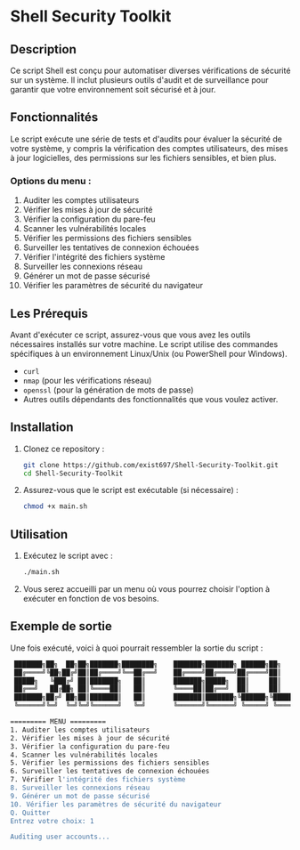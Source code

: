 # Shell Security Toolkit

## Description
Ce script Shell est conçu pour automatiser diverses vérifications de sécurité sur un système. Il inclut plusieurs outils d'audit et de surveillance pour garantir que votre environnement soit sécurisé et à jour.

## Fonctionnalités
Le script exécute une série de tests et d'audits pour évaluer la sécurité de votre système, y compris la vérification des comptes utilisateurs, des mises à jour logicielles, des permissions sur les fichiers sensibles, et bien plus.

### Options du menu :
1. Auditer les comptes utilisateurs
2. Vérifier les mises à jour de sécurité
3. Vérifier la configuration du pare-feu
4. Scanner les vulnérabilités locales
5. Vérifier les permissions des fichiers sensibles
6. Surveiller les tentatives de connexion échouées
7. Vérifier l'intégrité des fichiers système
8. Surveiller les connexions réseau
9. Générer un mot de passe sécurisé
10. Vérifier les paramètres de sécurité du navigateur

## Les Prérequis
Avant d'exécuter ce script, assurez-vous que vous avez les outils nécessaires installés sur votre machine. Le script utilise des commandes spécifiques à un environnement Linux/Unix (ou PowerShell pour Windows).

- `curl`
- `nmap` (pour les vérifications réseau)
- `openssl` (pour la génération de mots de passe)
- Autres outils dépendants des fonctionnalités que vous voulez activer.

## Installation

1. Clonez ce repository :
    ```bash
    git clone https://github.com/exist697/Shell-Security-Toolkit.git
    cd Shell-Security-Toolkit
    ```

2. Assurez-vous que le script est exécutable (si nécessaire) :
    ```bash
    chmod +x main.sh
    ```

## Utilisation

1. Exécutez le script avec :
    ```bash
    ./main.sh
    ```

2. Vous serez accueilli par un menu où vous pourrez choisir l'option à exécuter en fonction de vos besoins.

## Exemple de sortie
Une fois exécuté, voici à quoi pourrait ressembler la sortie du script :

```bash
 ███████╗██╗  ██╗██╗███████╗████████╗    ███████╗███████╗ ██████╗██╗   ██╗██████╗ ██╗████████╗██╗   ██╗
 ██╔════╝╚██╗██╔╝██║██╔════╝╚══██╔══╝    ██╔════╝██╔════╝██╔════╝██║   ██║██╔══██╗██║╚══██╔══╝╚██╗ ██╔╝
 █████╗   ╚███╔╝ ██║███████╗   ██║       ███████╗█████╗  ██║     ██║   ██║██████╔╝██║   ██║    ╚████╔╝ 
 ██╔══╝   ██╔██╗ ██║╚════██║   ██║       ╚════██║██╔══╝  ██║     ██║   ██║██╔══██╗██║   ██║     ╚██╔╝  
 ███████╗██╔╝ ██╗██║███████║   ██║       ███████║███████╗╚██████╗╚██████╔╝██║  ██║██║   ██║      ██║   
 ╚══════╝╚═╝  ╚═╝╚═╝╚══════╝   ╚═╝       ╚══════╝╚══════╝ ╚═════╝ ╚═════╝ ╚═╝  ╚═╝╚═╝   ╚═╝      ╚═╝ 

========= MENU =========
1. Auditer les comptes utilisateurs
2. Vérifier les mises à jour de sécurité
3. Vérifier la configuration du pare-feu
4. Scanner les vulnérabilités locales
5. Vérifier les permissions des fichiers sensibles
6. Surveiller les tentatives de connexion échouées
7. Vérifier l'intégrité des fichiers système
8. Surveiller les connexions réseau
9. Générer un mot de passe sécurisé
10. Vérifier les paramètres de sécurité du navigateur
Q. Quitter
Entrez votre choix: 1

Auditing user accounts...
